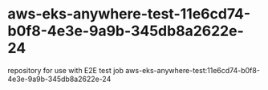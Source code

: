 # aws-eks-anywhere-test-11e6cd74-b0f8-4e3e-9a9b-345db8a2622e-24
repository for use with E2E test job aws-eks-anywhere-test:11e6cd74-b0f8-4e3e-9a9b-345db8a2622e-24
